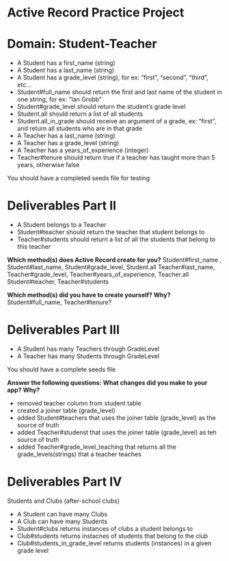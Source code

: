 # Active Record Practice Project

# Domain: Student-Teacher

- A Student has a first_name (string)
- A Student has a last_name (string)
- A Student has a grade_level (string), for ex: “first”, “second”, “third”, etc...
- Student#full_name should return the first and last name of the student in one string, for ex: “Ian Grubb”
- Student#grade_level should return the student’s grade level
- Student.all should return a list of all students
- Student.all_in_grade should receive an argument of a grade, ex: “first”, and return all students who are in that grade
- A Teacher has a last_name (string)
- A Teacher has a grade_level (string)
- A Teacher has a years_of_experience (integer)
- Teacher#tenure should return true if a teacher has taught more than 5 years, otherwise false

You should have a completed seeds file for testing

# Deliverables Part II

- A Student belongs to a Teacher
- Student#teacher should return the teacher that student belongs to
- Teacher#students should return a list of all the students that belong to this teacher

**Which method(s) does Active Record create for you?**
Student#first_name , Student#last_name, Student#grade_level, Student.all
Teacher#last_name, Teacher#grade_level, Teacher#years_of_experience, Teacher.all
Student#teacher, Teacher#students

**Which method(s) did you have to create yourself? Why?**
Student#full_name, Teacher#tenure?

# Deliverables Part III

- A Student has many Teachers through GradeLevel
- A Teacher has many Students through GradeLevel

You should have a complete seeds file 

**Answer the following questions:**
**What changes did you make to your app? Why?**

- removed teacher column from student table
- created a joiner table (grade_level)
- added Student#teachers that uses the joiner table (grade_level) as the source of truth
- added Teacher#studenst that uses the joiner table (grade_level) as teh source of truth
- added Teacher#grade_level_teaching that returns all the grade_levels(strings) that a teacher teaches 

# Deliverables Part IV

Students and Clubs (after-school clubs)

- A Student can have many Clubs
- A Club can have many Students
- Student#clubs returns instances of clubs a student belongs to
- Club#students returns instacnes of students that belong to the club
- Club#students_in_grade_level returns students (instances) in a given grade level